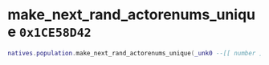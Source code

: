 # make_next_rand_actorenums_unique `0x1CE58D42`

```lua
natives.population.make_next_rand_actorenums_unique(_unk0 --[[ number ]])
```